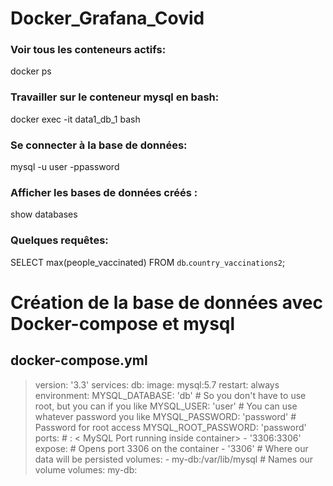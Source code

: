 # Docker_Grafana_Covid

### Voir tous les conteneurs actifs:
docker ps

### Travailler sur le conteneur mysql en bash:
docker exec -it data1_db_1 bash

### Se connecter à la base de données:
mysql -u user -ppassword

### Afficher les bases de données créés : 
show databases

### Quelques requêtes:
SELECT max(people_vaccinated)
FROM `db`.`country_vaccinations2`;

# Création de la base de données avec Docker-compose et mysql

## docker-compose.yml 

<blockquote>
version: '3.3'
services:
  db:
    image: mysql:5.7
    restart: always
    environment:
      MYSQL_DATABASE: 'db'
      # So you don't have to use root, but you can if you like
      MYSQL_USER: 'user'
      # You can use whatever password you like
      MYSQL_PASSWORD: 'password'
      # Password for root access
      MYSQL_ROOT_PASSWORD: 'password'
    ports:
      # <Port exposed> : < MySQL Port running inside container>
      - '3306:3306'
    expose:
      # Opens port 3306 on the container
      - '3306'
      # Where our data will be persisted
    volumes:
      - my-db:/var/lib/mysql
# Names our volume
volumes:
  my-db:
</blockquote>
  
  
  
